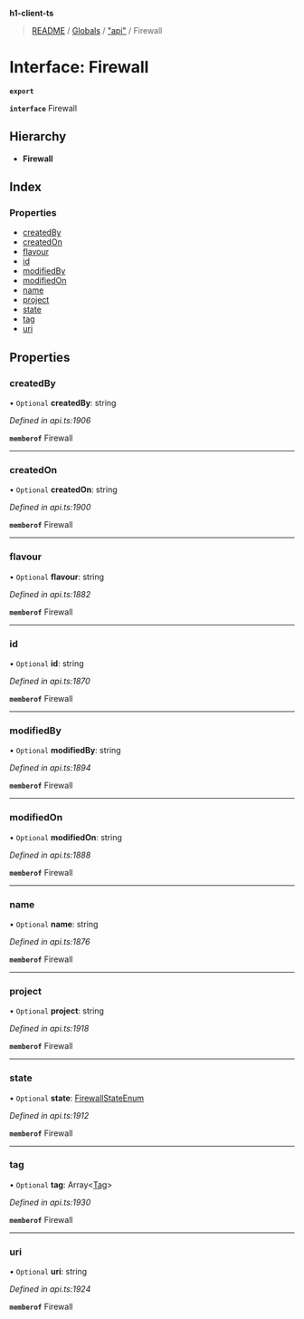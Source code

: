 **h1-client-ts**

> [README](../README.md) / [Globals](../globals.md) / ["api"](../modules/_api_.md) / Firewall

# Interface: Firewall

**`export`** 

**`interface`** Firewall

## Hierarchy

* **Firewall**

## Index

### Properties

* [createdBy](_api_.firewall.md#createdby)
* [createdOn](_api_.firewall.md#createdon)
* [flavour](_api_.firewall.md#flavour)
* [id](_api_.firewall.md#id)
* [modifiedBy](_api_.firewall.md#modifiedby)
* [modifiedOn](_api_.firewall.md#modifiedon)
* [name](_api_.firewall.md#name)
* [project](_api_.firewall.md#project)
* [state](_api_.firewall.md#state)
* [tag](_api_.firewall.md#tag)
* [uri](_api_.firewall.md#uri)

## Properties

### createdBy

• `Optional` **createdBy**: string

*Defined in api.ts:1906*

**`memberof`** Firewall

___

### createdOn

• `Optional` **createdOn**: string

*Defined in api.ts:1900*

**`memberof`** Firewall

___

### flavour

• `Optional` **flavour**: string

*Defined in api.ts:1882*

**`memberof`** Firewall

___

### id

• `Optional` **id**: string

*Defined in api.ts:1870*

**`memberof`** Firewall

___

### modifiedBy

• `Optional` **modifiedBy**: string

*Defined in api.ts:1894*

**`memberof`** Firewall

___

### modifiedOn

• `Optional` **modifiedOn**: string

*Defined in api.ts:1888*

**`memberof`** Firewall

___

### name

• `Optional` **name**: string

*Defined in api.ts:1876*

**`memberof`** Firewall

___

### project

• `Optional` **project**: string

*Defined in api.ts:1918*

**`memberof`** Firewall

___

### state

• `Optional` **state**: [FirewallStateEnum](../enums/_api_.firewallstateenum.md)

*Defined in api.ts:1912*

**`memberof`** Firewall

___

### tag

• `Optional` **tag**: Array\<[Tag](_api_.tag.md)>

*Defined in api.ts:1930*

**`memberof`** Firewall

___

### uri

• `Optional` **uri**: string

*Defined in api.ts:1924*

**`memberof`** Firewall
